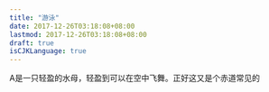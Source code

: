 ```yaml
---
title: "游泳"
date: 2017-12-26T03:18:08+08:00
lastmod: 2017-12-26T03:18:08+08:00
draft: true
isCJKLanguage: true
---
```


A是一只轻盈的水母，轻盈到可以在空中飞舞。正好这又是个赤道常见的